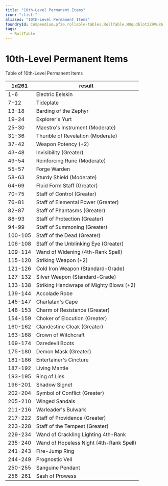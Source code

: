 ```yaml
---
title: "10th-Level Permanent Items"
icon: ":list:"
aliases: "10th-Level Permanent Items"
foundryId: Compendium.pf2e.rollable-tables.RollTable.W0qudblot2Z9Vu86
tags:
  - RollTable
---
```


# 10th-Level Permanent Items
<p>Table of 10th-Level Permanent Items</p>

| 1d261 | result |
|------|--------|
| 1-6 | Electric Eelskin |
| 7-12 | Tideplate |
| 13-18 | Barding of the Zephyr |
| 19-24 | Explorer's Yurt |
| 25-30 | Maestro's Instrument (Moderate) |
| 31-36 | Thurible of Revelation (Moderate) |
| 37-42 | Weapon Potency (+2) |
| 43-48 | Invisibility (Greater) |
| 49-54 | Reinforcing Rune (Moderate) |
| 55-57 | Forge Warden |
| 58-63 | Sturdy Shield (Moderate) |
| 64-69 | Fluid Form Staff (Greater) |
| 70-75 | Staff of Control (Greater) |
| 76-81 | Staff of Elemental Power (Greater) |
| 82-87 | Staff of Phantasms (Greater) |
| 88-93 | Staff of Protection (Greater) |
| 94-99 | Staff of Summoning (Greater) |
| 100-105 | Staff of the Dead (Greater) |
| 106-108 | Staff of the Unblinking Eye (Greater) |
| 109-114 | Wand of Widening (4th-Rank Spell) |
| 115-120 | Striking Weapon (+2) |
| 121-126 | Cold Iron Weapon (Standard-Grade) |
| 127-132 | Silver Weapon (Standard-Grade) |
| 133-138 | Striking Handwraps of Mighty Blows (+2) |
| 139-144 | Accolade Robe |
| 145-147 | Charlatan's Cape |
| 148-153 | Charm of Resistance (Greater) |
| 154-159 | Choker of Elocution (Greater) |
| 160-162 | Clandestine Cloak (Greater) |
| 163-168 | Crown of Witchcraft |
| 169-174 | Daredevil Boots |
| 175-180 | Demon Mask (Greater) |
| 181-186 | Entertainer's Cincture |
| 187-192 | Living Mantle |
| 193-195 | Ring of Lies |
| 196-201 | Shadow Signet |
| 202-204 | Symbol of Conflict (Greater) |
| 205-210 | Winged Sandals |
| 211-216 | Warleader's Bulwark |
| 217-222 | Staff of Providence (Greater) |
| 223-228 | Staff of the Tempest (Greater) |
| 229-234 | Wand of Crackling Lighting 4th-Rank |
| 235-240 | Wand of Hopeless Night (4th-Rank Spell) |
| 241-243 | Fire-Jump Ring |
| 244-249 | Prognostic Veil |
| 250-255 | Sanguine Pendant |
| 256-261 | Sash of Prowess |
